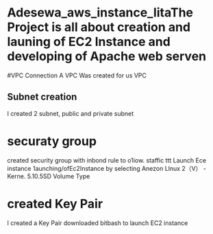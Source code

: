# Adesewa_aws_instance_litaThe Project is all about creation and launing of EC2 Instance and developing of Apache web serven
#VPC Connection
A VPC Was created for us
VPC
## Subnet creation
I created 2 subnet, public and private subnet
# securaty group
created security group with inbond rule to o1iow.
staffic
ttt Launch Ece instance
1aunching/ofEc2Instance by selecting Anezon Llnux 2（V） -Kerne. 5.10.5SD Volume Type
# created Key Pair
I created a Key Pair
downloaded bitbash to launch EC2 instance
